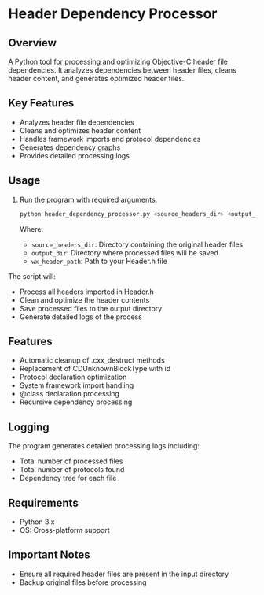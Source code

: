 # Header Dependency Processor

## Overview
A Python tool for processing and optimizing Objective-C header file dependencies. It analyzes dependencies between header files, cleans header content, and generates optimized header files.

## Key Features
- Analyzes header file dependencies
- Cleans and optimizes header content
- Handles framework imports and protocol dependencies
- Generates dependency graphs
- Provides detailed processing logs

## Usage
1. Run the program with required arguments:
   ```bash
   python header_dependency_processor.py <source_headers_dir> <output_dir> <wx_header_path>
   ```

   Where:
   - `source_headers_dir`: Directory containing the original header files
   - `output_dir`: Directory where processed files will be saved
   - `wx_header_path`: Path to your Header.h file

The script will:
- Process all headers imported in Header.h
- Clean and optimize the header contents
- Save processed files to the output directory
- Generate detailed logs of the process

## Features
- Automatic cleanup of .cxx_destruct methods
- Replacement of CDUnknownBlockType with id
- Protocol declaration optimization
- System framework import handling
- @class declaration processing
- Recursive dependency processing

## Logging
The program generates detailed processing logs including:
- Total number of processed files
- Total number of protocols found
- Dependency tree for each file

## Requirements
- Python 3.x
- OS: Cross-platform support

## Important Notes
- Ensure all required header files are present in the input directory
- Backup original files before processing 